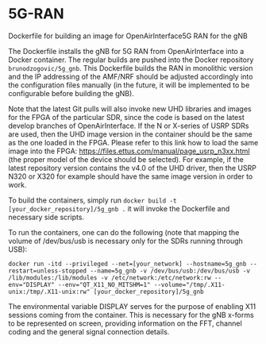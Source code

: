 # 5G-RAN

Dockerfile for building an image for OpenAirInterface5G RAN for the gNB

The Dockerfile installs the gNB for 5G RAN from OpenAirInterface into a Docker container. The regular builds are pushed into the Docker repository ```brunodzogovic/5g_gnb```. This Dockerfile builds the RAN in monolithic version and the IP addressing of the AMF/NRF should be adjusted accordingly into the configuration files manually (in the future, it will be implemented to be configurable before building the gNB). 

Note that the latest Git pulls will also invoke new UHD libraries and images for the FPGA of the particular SDR, since the code is based on the latest develop branches of OpenAirInterface. If the N or X-series of USRP SDRs are used, then the UHD image version in the container should be the same as the one loaded in the FPGA. Please refer to this link how to load the same image into the FPGA: https://files.ettus.com/manual/page_usrp_n3xx.html (the proper model of the device should be selected). For example, if the latest repository version contains the v4.0 of the UHD driver, then the USRP N320 or X320 for example should have the same image version in order to work.

To build the containers, simply run ```docker build -t [your_docker_repository]/5g_gnb .``` it will invoke the Dockerfile and necessary side scripts.

To run the containers, one can do the following (note that mapping the volume of /dev/bus/usb is necessary only for the SDRs running through USB): 

```
docker run -itd --privileged --net=[your_network] --hostname=5g_gnb --restart=unless-stopped --name=5g_gnb -v /dev/bus/usb:/dev/bus/usb -v /lib/modules:/lib/modules -v /etc/network:/etc/network:rw --env="DISPLAY" --env="QT_X11_NO_MITSHM=1" --volume="/tmp/.X11-unix:/tmp/.X11-unix:rw" [your_docker_repository]/5g_gnb
```

The environmental variable DISPLAY serves for the purpose of enabling X11 sessions coming from the container. This is necessary for the gNB x-forms to be represented on screen, providing information on the FFT, channel coding and the general signal connection details. 
